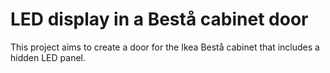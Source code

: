 # LED display in a Bestå cabinet door

This project aims to create a door for the Ikea Bestå cabinet that includes a
hidden LED panel. 

